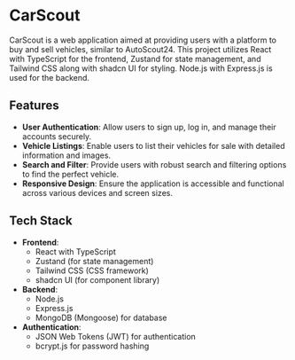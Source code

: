 # CarScout

CarScout is a web application aimed at providing users with a platform to buy and sell vehicles, similar to AutoScout24. This project utilizes React with TypeScript for the frontend, Zustand for state management, and Tailwind CSS along with shadcn UI for styling. Node.js with Express.js is used for the backend.

## Features

- **User Authentication**: Allow users to sign up, log in, and manage their accounts securely.
- **Vehicle Listings**: Enable users to list their vehicles for sale with detailed information and images.
- **Search and Filter**: Provide users with robust search and filtering options to find the perfect vehicle.
- **Responsive Design**: Ensure the application is accessible and functional across various devices and screen sizes.

## Tech Stack

- **Frontend**:
  - React with TypeScript
  - Zustand (for state management)
  - Tailwind CSS (CSS framework)
  - shadcn UI (for component library)
- **Backend**:
  - Node.js
  - Express.js
  - MongoDB (Mongoose) for database
- **Authentication**:
  - JSON Web Tokens (JWT) for authentication
  - bcrypt.js for password hashing
